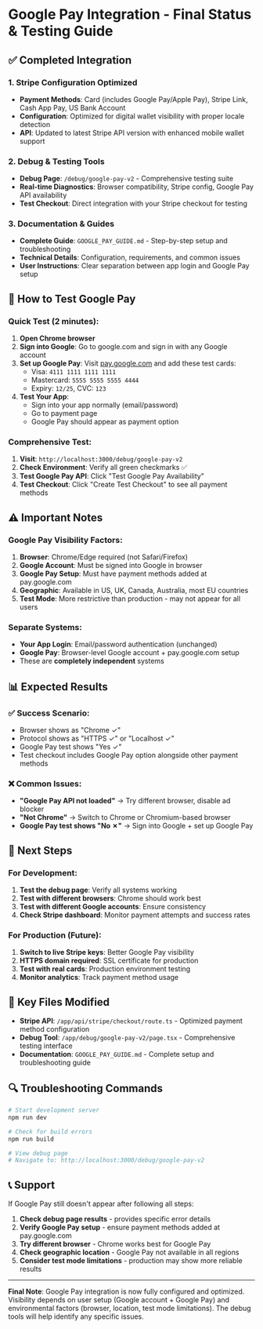 # Google Pay Integration - Final Status & Testing Guide

## ✅ Completed Integration

### 1. Stripe Configuration Optimized
- **Payment Methods**: Card (includes Google Pay/Apple Pay), Stripe Link, Cash App Pay, US Bank Account
- **Configuration**: Optimized for digital wallet visibility with proper locale detection
- **API**: Updated to latest Stripe API version with enhanced mobile wallet support

### 2. Debug & Testing Tools
- **Debug Page**: `/debug/google-pay-v2` - Comprehensive testing suite
- **Real-time Diagnostics**: Browser compatibility, Stripe config, Google Pay API availability
- **Test Checkout**: Direct integration with your Stripe checkout for testing

### 3. Documentation & Guides
- **Complete Guide**: `GOOGLE_PAY_GUIDE.md` - Step-by-step setup and troubleshooting
- **Technical Details**: Configuration, requirements, and common issues
- **User Instructions**: Clear separation between app login and Google Pay setup

## 🔧 How to Test Google Pay

### Quick Test (2 minutes):
1. **Open Chrome browser**
2. **Sign into Google**: Go to google.com and sign in with any Google account
3. **Set up Google Pay**: Visit [pay.google.com](https://pay.google.com) and add these test cards:
   - Visa: `4111 1111 1111 1111`
   - Mastercard: `5555 5555 5555 4444` 
   - Expiry: `12/25`, CVC: `123`
4. **Test Your App**: 
   - Sign into your app normally (email/password)
   - Go to payment page
   - Google Pay should appear as payment option

### Comprehensive Test:
1. **Visit**: `http://localhost:3000/debug/google-pay-v2`
2. **Check Environment**: Verify all green checkmarks ✅
3. **Test Google Pay API**: Click "Test Google Pay Availability"
4. **Test Checkout**: Click "Create Test Checkout" to see all payment methods

## ⚠️ Important Notes

### Google Pay Visibility Factors:
1. **Browser**: Chrome/Edge required (not Safari/Firefox)
2. **Google Account**: Must be signed into Google in browser
3. **Google Pay Setup**: Must have payment methods added at pay.google.com
4. **Geographic**: Available in US, UK, Canada, Australia, most EU countries
5. **Test Mode**: More restrictive than production - may not appear for all users

### Separate Systems:
- **Your App Login**: Email/password authentication (unchanged)
- **Google Pay**: Browser-level Google account + pay.google.com setup
- These are **completely independent** systems

## 📊 Expected Results

### ✅ Success Scenario:
- Browser shows as "Chrome ✓"
- Protocol shows as "HTTPS ✓" or "Localhost ✓" 
- Google Pay test shows "Yes ✓"
- Test checkout includes Google Pay option alongside other payment methods

### ❌ Common Issues:
- **"Google Pay API not loaded"** → Try different browser, disable ad blocker
- **"Not Chrome"** → Switch to Chrome or Chromium-based browser
- **Google Pay test shows "No ✗"** → Sign into Google + set up Google Pay

## 🚀 Next Steps

### For Development:
1. **Test the debug page**: Verify all systems working
2. **Test with different browsers**: Chrome should work best
3. **Test with different Google accounts**: Ensure consistency
4. **Check Stripe dashboard**: Monitor payment attempts and success rates

### For Production (Future):
1. **Switch to live Stripe keys**: Better Google Pay visibility
2. **HTTPS domain required**: SSL certificate for production
3. **Test with real cards**: Production environment testing
4. **Monitor analytics**: Track payment method usage

## 📁 Key Files Modified

- **Stripe API**: `/app/api/stripe/checkout/route.ts` - Optimized payment method configuration
- **Debug Tool**: `/app/debug/google-pay-v2/page.tsx` - Comprehensive testing interface
- **Documentation**: `GOOGLE_PAY_GUIDE.md` - Complete setup and troubleshooting guide

## 🔍 Troubleshooting Commands

```bash
# Start development server
npm run dev

# Check for build errors
npm run build

# View debug page
# Navigate to: http://localhost:3000/debug/google-pay-v2
```

## 📞 Support

If Google Pay still doesn't appear after following all steps:
1. **Check debug page results** - provides specific error details
2. **Verify Google Pay setup** - ensure payment methods added at pay.google.com
3. **Try different browser** - Chrome works best for Google Pay
4. **Check geographic location** - Google Pay not available in all regions
5. **Consider test mode limitations** - production may show more reliable results

---

**Final Note**: Google Pay integration is now fully configured and optimized. Visibility depends on user setup (Google account + Google Pay) and environmental factors (browser, location, test mode limitations). The debug tools will help identify any specific issues.
